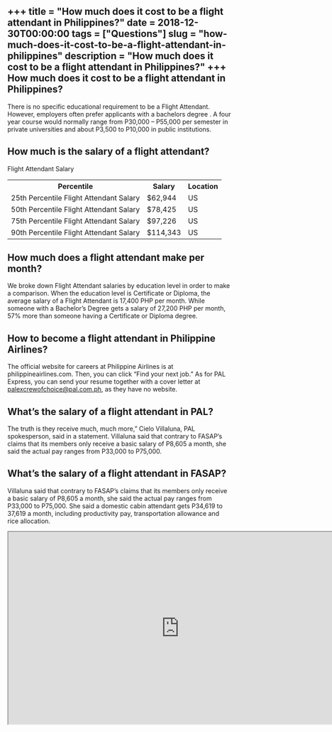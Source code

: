 +++
title = "How much does it cost to be a flight attendant in Philippines?"
date = 2018-12-30T00:00:00
tags = ["Questions"]
slug = "how-much-does-it-cost-to-be-a-flight-attendant-in-philippines"
description = "How much does it cost to be a flight attendant in Philippines?"
+++
How much does it cost to be a flight attendant in Philippines?
--------------------------------------------------------------

There is no specific educational requirement to be a Flight Attendant. However, employers often prefer applicants with a bachelors degree . A four year course would normally range from P30,000 – P55,000 per semester in private universities and about P3,500 to P10,000 in public institutions.

How much is the salary of a flight attendant?
---------------------------------------------

Flight Attendant Salary

<table><tr><th>Percentile</th><th>Salary</th><th>Location</th></tr><tr><td>25th Percentile Flight Attendant Salary</td><td>$62,944</td><td>US</td></tr><tr><td>50th Percentile Flight Attendant Salary</td><td>$78,425</td><td>US</td></tr><tr><td>75th Percentile Flight Attendant Salary</td><td>$97,226</td><td>US</td></tr><tr><td>90th Percentile Flight Attendant Salary</td><td>$114,343</td><td>US</td></tr></table>

How much does a flight attendant make per month?
------------------------------------------------

We broke down Flight Attendant salaries by education level in order to make a comparison. When the education level is Certificate or Diploma, the average salary of a Flight Attendant is 17,400 PHP per month. While someone with a Bachelor’s Degree gets a salary of 27,200 PHP per month, 57% more than someone having a Certificate or Diploma degree.

How to become a flight attendant in Philippine Airlines?
--------------------------------------------------------

The official website for careers at Philippine Airlines is at philippineairlines.com. Then, you can click “Find your next job.” As for PAL Express, you can send your resume together with a cover letter at palexcrewofchoice@pal.com.ph, as they have no website.

What’s the salary of a flight attendant in PAL?
-----------------------------------------------

The truth is they receive much, much more,” Cielo Villaluna, PAL spokesperson, said in a statement. Villaluna said that contrary to FASAP’s claims that its members only receive a basic salary of P8,605 a month, she said the actual pay ranges from P33,000 to P75,000.

What’s the salary of a flight attendant in FASAP?
-------------------------------------------------

Villaluna said that contrary to FASAP’s claims that its members only receive a basic salary of P8,605 a month, she said the actual pay ranges from P33,000 to P75,000. She said a domestic cabin attendant gets P34,619 to 37,619 a month, including productivity pay, transportation allowance and rice allocation.

<iframe allow="accelerometer; autoplay; clipboard-write; encrypted-media; gyroscope; picture-in-picture" allowfullscreen="" class="__youtube_prefs__  epyt-is-override  no-lazyload" data-no-lazy="1" data-origheight="433" data-origwidth="770" data-skipgform_ajax_framebjll="" height="433" id="_ytid_79932" loading="lazy" src="https://www.youtube.com/embed/YhS8NuAu-dI?enablejsapi=1&autoplay=0&cc_load_policy=0&cc_lang_pref=&iv_load_policy=1&loop=0&modestbranding=0&rel=1&fs=1&playsinline=0&autohide=2&theme=dark&color=red&controls=1&" title="YouTube player" width="770"></iframe>